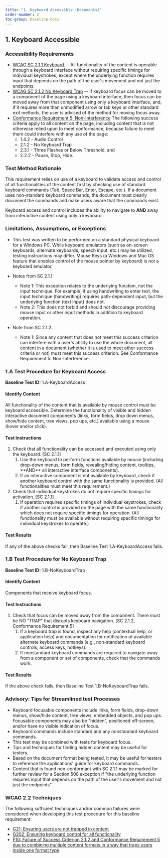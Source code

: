 ```yaml
---
title: "1. Keyboard Accessible (Documents)"
order-number: 2
toc-group: baseline-docs
---
```


## 1. Keyboard Accessible
### Accessibility Requirements

- [WCAG SC 2.1.1 Keyboard ](https://www.w3.org/WAI/WCAG22/Understanding/keyboard)-- All functionality of the content is operable through a keyboard interface without requiring specific timings for individual keystrokes, except where the underlying function requires input that depends on the path of the user's movement and not just the endpoints.
- [WCAG SC 2.1.2 No Keyboard Trap](https://www.w3.org/WAI/WCAG22/Understanding/no-keyboard-trap) -- If keyboard focus can be moved to a component of the page using a keyboard interface, then focus can be moved away from that component using only a keyboard interface, and, if it requires more than unmodified arrow or tab keys or other standard exit methods, the user is advised of the method for moving focus away.
- [Conformance Requirement 5: Non-Interference](https://www.w3.org/WAI/WCAG22/Understanding/conformance#conf-req5) The following success criteria apply to all content on the page, including content that is not otherwise relied upon to meet conformance, because failure to meet them could interfere with any use of the page:
    -   1.4.2 - Audio Control
    -   2.1.2 - No Keyboard Trap
    -   2.3.1 - Three Flashes or Below Threshold, and
    -   2.2.2 - Pause, Stop, Hide.

### Test Method Rationale

This requirement relies on use of a keyboard to validate access and control of all functionalities of the content first by checking use of standard keyboard commands (Tab, Space Bar, Enter, Escape, etc.). If a document uses non-standard keyboard commands, the document must clearly document the commands and make users aware that the commands exist.

Keyboard access and control includes the ability to navigate to **AND** away from interactive content using only a keyboard.

### Limitations, Assumptions, or Exceptions

-   This test was written to be performed on a standard physical keyboard for a Windows PC. While keyboard emulators (such as on-screen keyboards, alternate keyboards, speech input, etc.) may be utilized, testing instructions may differ. Mouse Keys (a Windows and Mac OS feature that enables control of the mouse pointer by keyboard) is not a keyboard emulator.

-   Notes from SC 2.1.1:

    -   Note 1: This exception relates to the underlying function, not the input technique. For example, if using handwriting to enter text, the input technique (handwriting) requires path-dependent input, but the underlying function (text input) does not.
    -   Note 2: This does not forbid and should not discourage providing mouse input or other input methods in addition to keyboard operation.

-   Note from SC 2.1.2:

    -   Note 1: Since any content that does not meet this success criterion can interfere with a user's ability to use the whole document, all content in a document (whether it is used to meet other success criteria or not) must meet this success criterion. See Conformance Requirement 5: Non-Interference.

### 1.A Test Procedure for Keyboard Access

**Baseline Test ID:** 1.A-KeyboardAccess

#### Identify Content

<p id="d1aIC">All functionality of the content that is available by mouse control must be keyboard accessible. Determine the functionality of visible and hidden interactive document components (links, form fields, drop down menus, show/hide content, tree views, pop ups, etc.) available using a mouse (hover and/or click).</p>

#### Test Instructions

<ol id="d1aTI">
    <li id="d1aTI-1">Check that all functionality can be accessed and executed using only the keyboard. [SC 2.1.1]
        <ol>
            <li id="d1aTI-1a">Use the keyboard to perform functions available by mouse (including drop-down menus, form fields, revealing/hiding content, tooltips, **AND** all interactive interface components).</li>
            <li id="d1aTI-1b">If an interactive component is not available by keyboard, check if another keyboard control with the same functionality is provided. (All functionalities must meet this requirement.)</li>
        </ol>
    </li>
    <li id="d1aTI-2">Check that individual keystrokes do not require specific timings for activation. [SC 2.1.1]
        <ol>
            <li id="d1aTI-2a">If operation requires specific timings of individual keystrokes, check if another control is provided on the page with the same functionality which does not require specific timings for operation. (All functionality must be available without requiring specific timings for individual keystrokes to operate.)</li>
        </ol>
    </li>
</ol>

#### Test Results

<p id="d1aTR">If any of the above checks fail, then Baseline Test 1.A-KeyboardAccess fails.</p>

### 1.B Test Procedure for No Keyboard Trap

**Baseline Test ID:** 1.B-NoKeyboardTrap

#### Identify Content

<p id="d1bIC">Components that receive keyboard focus.</p>

#### Test Instructions

<ol id="d1bTI">
    <li id="d1bTI-1">Check that focus can be moved away from the component. There must be NO "TRAP" that disrupts keyboard navigation. [SC 2.1.2, Conformance Requirement 5]
        <ol>
            <li id="d1bTI-1a">If a keyboard trap is found, inspect any help (contextual help, or application help) and documentation for notification of available alternate keyboard commands (e.g., non-standard keyboard controls, access keys, hotkeys).</li>
            <li id="d1bTI-1b">If nonstandard keyboard commands are required to navigate away from a component or set of components, check that the commands work.</li>
        </ol>
    </li>
</ol>



#### Test Results

<p id="d1bTR">If the above check fails, then Baseline Test 1.B-NoKeyboardTrap fails.</p>

### Advisory: Tips for Streamlined test Processes
-   Keyboard focusable components include links, form fields, drop-down menus, show/hide content, tree views, embedded objects, and pop ups. Focusable components may also be "hidden", positioned off-screen, and/or have no visible indication of focus.
-   Keyboard commands include standard and any nonstandard keyboard commands.
-   This test may be combined with tests for keyboard focus.
-   Tips and techniques for finding hidden content may be useful for testers.
-   Based on the document format being tested, it may be useful for testers to reference the applications' guide for keyboard commands.
-   Content that is found non-conformant with SC 2.1.1 may be marked for further review for a Section 508 exception if "the underlying function requires input that depends on the path of the user's movement and not just the endpoints".

### WCAG 2.2 Techniques

The following sufficient techniques and/or common failures were considered when developing this test procedure for this baseline requirement:
-   [G21: Ensuring users are not trapped in content](https://www.w3.org/WAI/WCAG22/Techniques/general/G21)
-   [G202: Ensuring keyboard control for all functionality](https://www.w3.org/WAI/WCAG22/Techniques/general/G202)
-   [F10: Failure of Success Criterion 2.1.2 and Conformance Requirement 5 due to combining multiple content formats in a way that traps users inside one format type](https://www.w3.org/WAI/WCAG22/Techniques/failures/F10)
